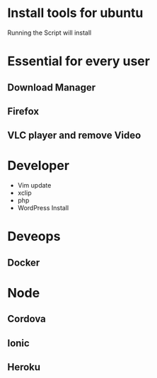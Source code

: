 # Install tools for ubuntu

Running the Script will install 

# Essential for every user
## Download Manager
## Firefox
## VLC player and remove Video

# Developer 
* Vim update
* xclip 
* php
* WordPress Install

# Deveops
## Docker

# Node
## Cordova
## Ionic
## Heroku
